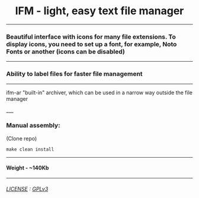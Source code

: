 



<div align="center">
<H1>IFM - light, easy text file manager</H1>
</div>

____

<p>
<H3>Beautiful interface with icons for many file extensions. To display icons, you need to set up a font, for example, Noto Fonts or another (icons can be disabled)</H3>
</p>

___

<p>
  <H3> Ability to label files for faster file management </H3>  
</p>

___

<p>

ifm-ar "built-in" archiver, which can be used in a narrow way outside the file manager

</p>
___

### Manual assembly:

(Clone repo)

```
make clean install
```
____


#### Weight - ~140Kb
___




###### [LICENSE](LICENSE) : [GPLv3](https://www.gnu.org/licenses/gpl-3.0.ru.html)
